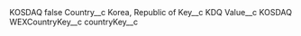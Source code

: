 <?xml version="1.0" encoding="UTF-8"?>
<CustomMetadata xmlns="http://soap.sforce.com/2006/04/metadata" xmlns:xsi="http://www.w3.org/2001/XMLSchema-instance" xmlns:xsd="http://www.w3.org/2001/XMLSchema">
    <label>KOSDAQ</label>
    <protected>false</protected>
    <values>
        <field>Country__c</field>
        <value xsi:type="xsd:string">Korea, Republic of</value>
    </values>
    <values>
        <field>Key__c</field>
        <value xsi:type="xsd:string">KDQ</value>
    </values>
    <values>
        <field>Value__c</field>
        <value xsi:type="xsd:string">KOSDAQ</value>
    </values>
    <values>
        <field>WEXCountryKey__c</field>
        <value xsi:nil="true"/>
    </values>
    <values>
        <field>countryKey__c</field>
        <value xsi:nil="true"/>
    </values>
</CustomMetadata>
